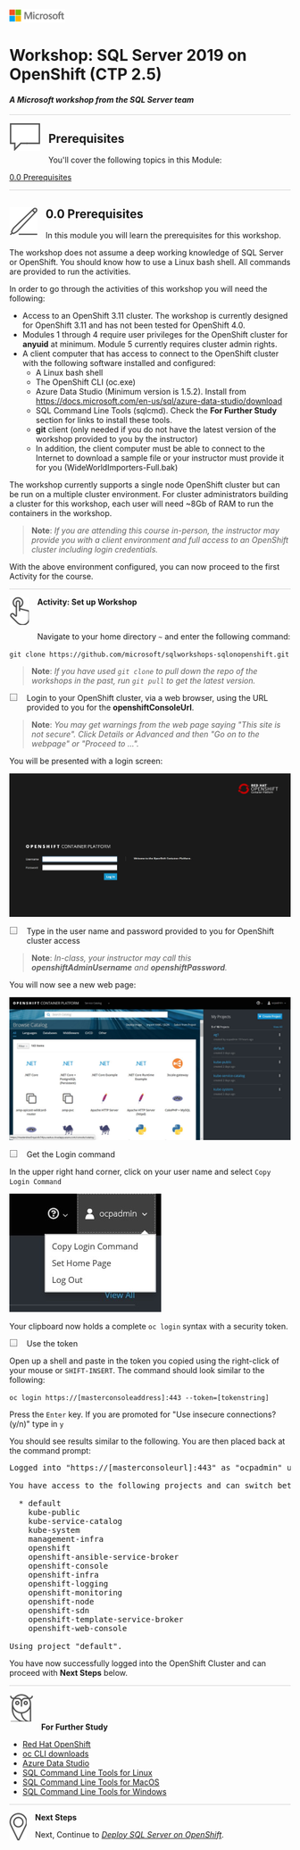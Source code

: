 ![](../graphics/microsoftlogo.png)

# Workshop: SQL Server 2019 on OpenShift (CTP 2.5)

#### <i>A Microsoft workshop from the SQL Server team</i>

<p style="border-bottom: 1px solid lightgrey;"></p>

<img style="float: left; margin: 0px 15px 15px 0px;" src="../graphics/textbubble.png"> <h2>Prerequisites</h2>

You'll cover the following topics in this Module:

<dl>

  <dt><a href="#3-0">0.0 Prerequisites</a></dt>
  
</dl>

<p style="border-bottom: 1px solid lightgrey;"></p>

<h2><img style="float: left; margin: 0px 15px 15px 0px;" src="../graphics/pencil2.png"><a name="3-0">0.0 Prerequisites</a></h2>

In this module you will learn the prerequisites for this workshop.

The workshop does not assume a deep working knowledge of SQL Server or OpenShift. You should know how to use a Linux bash shell. All commands are provided to run the activities.

In order to go through the activities of this workshop you will need the following:

- Access to an OpenShift 3.11 cluster. The workshop is currently designed for OpenShift 3.11 and has not been tested for OpenShift 4.0.
- Modules 1 through 4 require user privileges for the OpenShift cluster for **anyuid** at minimum. Module 5 currently requires cluster admin rights.
- A client computer that has access to connect to the OpenShift cluster with the following software installed and configured:
  - A Linux bash shell
  - The OpenShift CLI (oc.exe)
  - Azure Data Studio (Minimum version is 1.5.2). Install from https://docs.microsoft.com/en-us/sql/azure-data-studio/download
  - SQL Command Line Tools (sqlcmd). Check the **For Further Study** section for links to install these tools.
  - **git** client (only needed if you do not have the latest version of the workshop provided to you by the instructor)
  - In addition, the client computer must be able to connect to the Internet to download a sample file or your instructor must provide it for you (WideWorldImporters-Full.bak)

The workshop currently supports a single node OpenShift cluster but can be run on a multiple cluster environment. For cluster administrators building a cluster for this workshop, each user will need ~8Gb of RAM to run the containers in the workshop.

>**Note**: *If you are attending this course in-person, the instructor may provide you with a client environment and full access to an OpenShift cluster including login credentials.*

With the above environment configured, you can now proceed to the first Activity for the course.

<p style="border-bottom: 1px solid lightgrey;"></p>

<p><img style="float: left; margin: 0px 15px 15px 0px;" src="../graphics/point1.png"><b><a name="aks">Activity: Set up Workshop</a></b></p>

<br>

Navigate to your home directory `~` and enter the following command:

`git clone https://github.com/microsoft/sqlworkshops-sqlonopenshift.git`

>**Note**: *If you have used `git clone` to pull down the repo of the workshops in the past, run `git pull`  to get the latest version.*

<p><img style="float: left; margin: 0px 15px 15px 0px;" src="../graphics/checkbox.png">Login to your OpenShift cluster, via a web browser, using the URL provided to you for the <b>openshiftConsoleUrl</b>.</p>

>**Note**: *You may get warnings from the web page saying "This site is not secure". Click Details or Advanced and then "Go on to the webpage" or "Proceed to ...".*

You will be presented with a login screen:

![OpenShift login screen](../graphics/OpenShift_Console_Login.jpg)

<p><img style="float: left; margin: 0px 15px 15px 0px;" src="../graphics/checkbox.png">Type in the user name and password provided to you for OpenShift cluster access</p>

>**Note**: *In-class, your instructor may call this **openshiftAdminUsername** and **openshiftPassword**.*

You will now see a new web page:

![OpenShift Master Console](../graphics/OpenShift_Master_Console.jpg)

<p><img style="float: left; margin: 0px 15px 15px 0px;" src="../graphics/checkbox.png">Get the Login command</p>

In the upper right hand corner, click on your user name and select `Copy Login Command` 

![copy login command](../graphics/OpenShift_Copy_Login.jpg)

Your clipboard now holds a complete `oc login` syntax with a security token. 

<p><img style="float: left; margin: 0px 15px 15px 0px;" src="../graphics/checkbox.png">Use the token</p>

Open up a shell and paste in the token you copied using the right-click of your mouse or `SHIFT-INSERT`. The command should look similar to the following:

`oc login https://[masterconsoleaddress]:443 --token=[tokenstring]`

Press the `Enter` key. If you are promoted for "Use insecure connections? (y/n)" type in `y`

You should see results similar to the following. You are then placed back at the command prompt:

<pre>Logged into "https://[masterconsoleurl]:443" as "ocpadmin" using the token provided.

You have access to the following projects and can switch between them with 'oc project projectname':

  * default
    kube-public
    kube-service-catalog
    kube-system
    management-infra
    openshift
    openshift-ansible-service-broker
    openshift-console
    openshift-infra
    openshift-logging
    openshift-monitoring
    openshift-node
    openshift-sdn
    openshift-template-service-broker
    openshift-web-console

Using project "default".
</pre>

You have now successfully logged into the OpenShift Cluster and can proceed with **Next Steps** below.

<p style="border-bottom: 1px solid lightgrey;"></p>

<p><img style="margin: 0px 15px 15px 0px;" src="../graphics/owl.png"><b>For Further Study</b></p>

- [Red Hat OpenShift](https://www.openshift.com/)
- [oc CLI downloads](https://www.okd.io/download.html)
- [Azure Data Studio](https://docs.microsoft.com/en-us/sql/azure-data-studio/what-is)
- [SQL Command Line Tools for Linux](https://docs.microsoft.com/en-us/sql/linux/sql-server-linux-setup-tools)
- [SQL Command Line Tools for MacOS](https://docs.microsoft.com/en-us/sql/linux/sql-server-linux-setup-tools?view=sql-server-2017#macos)
- [SQL Command Line Tools for Windows](https://www.microsoft.com/en-us/download/details.aspx?id=53591)

<p style="border-bottom: 1px solid lightgrey;"></p>

<p><img style="float: left; margin: 0px 15px 15px 0px;" src="../graphics/geopin.png"><b >Next Steps</b></p>

Next, Continue to <a href="01_Deploy.md" target="_blank"><i>
Deploy SQL Server on OpenShift</i></a>.

